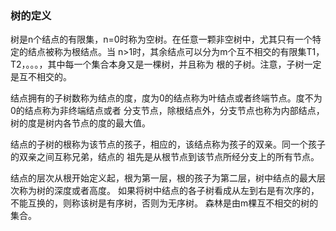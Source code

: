 ### 树的定义 ###
树是n个结点的有限集，n=0时称为空树。在任意一颗非空树中，尤其只有一个特定的结点被称为根结点。当
n>1时，其余结点可以分为m个互不相交的有限集T1，T2，。。。，其中每一个集合本身又是一棵树，并且称为
根的子树。注意，子树一定是互不相交的。

结点拥有的子树数称为结点的度，度为0的结点称为叶结点或者终端节点。度不为0的结点称为非终端结点或者
分支节点，除根结点外，分支节点也称为内部结点，树的度是树内各节点的度的最大值。

结点的子树的根称为该节点的孩子，相应的，该结点称为孩子的双亲。同一个孩子的双亲之间互称兄弟，结点的
祖先是从根节点到该节点所经分支上的所有节点。

结点的层次从根开始定义起，根为第一层，根的孩子为第二层，树中结点的最大层次称为树的深度或者高度。
如果将树中结点的各子树看成从左到右是有次序的，不能互换的，则称该树是有序树，否则为无序树。
森林是由m棵互不相交的树的集合。
